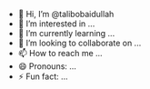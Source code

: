 - 👋 Hi, I’m @talibobaidullah
- 👀 I’m interested in ...
- 🌱 I’m currently learning ...
- 💞️ I’m looking to collaborate on ...
- 📫 How to reach me ...
- 😄 Pronouns: ...
- ⚡ Fun fact: ...

<!---
talibobaidullah/talibobaidullah is a ✨ special ✨ repository because its `README.md` (this file) appears on your GitHub profile.
You can click the Preview link to take a look at your changes.
--->

